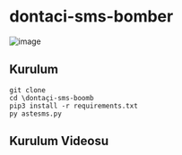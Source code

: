 # dontaci-sms-bomber
![image](https://user-images.githubusercontent.com/107762648/213560542-2718d47c-66bd-471c-bc67-3fcccdbd0a17.png)


<h2>Kurulum</h2>

```console
git clone 
cd \dontaçi-sms-boomb
pip3 install -r requirements.txt
py astesms.py
```

<h2>Kurulum Videosu</h2>
